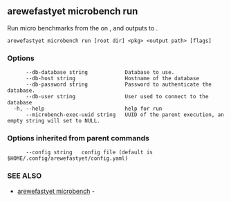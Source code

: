 ## arewefastyet microbench run

Run micro benchmarks from the <root dir> on <pkg>, and outputs to <output path>.

```
arewefastyet microbench run [root dir] <pkg> <output path> [flags]
```

### Options

```
      --db-database string            Database to use.
      --db-host string                Hostname of the database
      --db-password string            Password to authenticate the database.
      --db-user string                User used to connect to the database
  -h, --help                          help for run
      --microbench-exec-uuid string   UUID of the parent execution, an empty string will set to NULL.
```

### Options inherited from parent commands

```
      --config string   config file (default is $HOME/.config/arewefastyet/config.yaml)
```

### SEE ALSO

* [arewefastyet microbench](arewefastyet_microbench.md)	 - 

